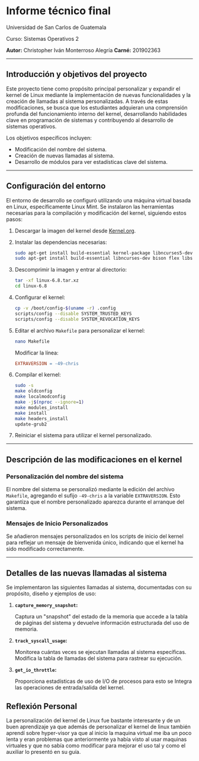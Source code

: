 # Informe técnico final

Universidad de San Carlos de Guatemala

Curso: Sistemas Operativos 2

**Autor:** Christopher Iván Monterroso Alegría
**Carné:** 201902363

---

## Introducción y objetivos del proyecto

Este proyecto tiene como propósito principal personalizar y expandir el kernel de Linux mediante la implementación de nuevas funcionalidades y la creación de llamadas al sistema personalizadas. A través de estas modificaciones, se busca que los estudiantes adquieran una comprensión profunda del funcionamiento interno del kernel, desarrollando habilidades clave en programación de sistemas y contribuyendo al desarrollo de sistemas operativos.

Los objetivos específicos incluyen:

- Modificación del nombre del sistema.
- Creación de nuevas llamadas al sistema.
- Desarrollo de módulos para ver estadísticas clave del sistema.

---

## Configuración del entorno

El entorno de desarrollo se configuró utilizando una máquina virtual basada en Linux, específicamente Linux Mint. Se instalaron las herramientas necesarias para la compilación y modificación del kernel, siguiendo estos pasos:

1. Descargar la imagen del kernel desde [Kernel.org](https://www.kernel.org/pub/linux/kernel/v6.x/linux-6.8.tar.xz).
2. Instalar las dependencias necesarias:

   ```bash
   sudo apt-get install build-essential kernel-package libncurses5-dev fakeroot wget bzip2 openssl
   sudo apt-get install build-essential libncurses-dev bison flex libssl-dev libelf-dev
   ```
3. Descomprimir la imagen y entrar al directorio:

   ```bash
   tar -xf linux-6.8.tar.xz
   cd linux-6.8
   ```
4. Configurar el kernel:

   ```bash
   cp -v /boot/config-$(uname -r) .config
   scripts/config --disable SYSTEM_TRUSTED_KEYS
   scripts/config --disable SYSTEM_REVOCATION_KEYS
   ```
5. Editar el archivo `Makefile` para personalizar el kernel:

   ```bash
   nano Makefile
   ```

   Modificar la línea:

   ```makefile
   EXTRAVERSION = -49-chris
   ```
6. Compilar el kernel:

   ```bash
   sudo -s
   make oldconfig
   make localmodconfig
   make -j$(nproc --ignore=1)
   make modules_install
   make install
   make headers_install
   update-grub2
   ```
7. Reiniciar el sistema para utilizar el kernel personalizado.

---

## Descripción de las modificaciones en el kernel

### Personalización del nombre del sistema

El nombre del sistema se personalizó mediante la edición del archivo `Makefile`, agregando el sufijo `-49-chris` a la variable `EXTRAVERSION`. Esto garantiza que el nombre personalizado aparezca durante el arranque del sistema.

### Mensajes de Inicio Personalizados

Se añadieron mensajes personalizados en los scripts de inicio del kernel para reflejar un mensaje de bienvenida único, indicando que el kernel ha sido modificado correctamente.

---

## Detalles de las nuevas llamadas al sistema

Se implementaron las siguientes llamadas al sistema, documentadas con su propósito, diseño y ejemplos de uso:

1. **`capture_memory_snapshot`:**

   Captura un "snapshot" del estado de la memoria que accede a la tabla de páginas del sistema y devuelve información estructurada del uso de memoria.
2. **`track_syscall_usage`:**

   Monitorea cuántas veces se ejecutan llamadas al sistema específicas. Modifica la tabla de llamadas del sistema para rastrear su ejecución.
3. **`get_io_throttle`:**

   Proporciona estadísticas de uso de I/O de procesos para esto se Integra las operaciones de entrada/salida del kernel.

## Reflexión Personal

La personalización del kernel de Linux fue bastante interesante y de un buen aprendizaje ya que además de personalizar el kernel de linux también aprendí sobre hyper-visor ya que al inicio la maquina virtual me iba un poco lenta y eran problemas que anteriormente ya había visto  al usar maquinas virtuales y que no sabía como modificar para mejorar el uso tal y como el auxiliar lo presentó en su guía.
